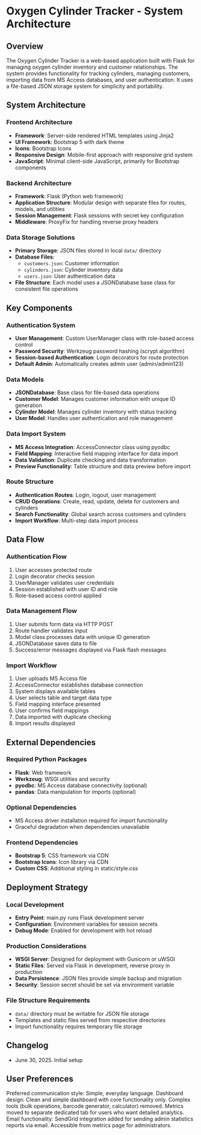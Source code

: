 # Oxygen Cylinder Tracker - System Architecture

## Overview

The Oxygen Cylinder Tracker is a web-based application built with Flask for managing oxygen cylinder inventory and customer relationships. The system provides functionality for tracking cylinders, managing customers, importing data from MS Access databases, and user authentication. It uses a file-based JSON storage system for simplicity and portability.

## System Architecture

### Frontend Architecture
- **Framework**: Server-side rendered HTML templates using Jinja2
- **UI Framework**: Bootstrap 5 with dark theme
- **Icons**: Bootstrap Icons
- **Responsive Design**: Mobile-first approach with responsive grid system
- **JavaScript**: Minimal client-side JavaScript, primarily for Bootstrap components

### Backend Architecture
- **Framework**: Flask (Python web framework)
- **Application Structure**: Modular design with separate files for routes, models, and utilities
- **Session Management**: Flask sessions with secret key configuration
- **Middleware**: ProxyFix for handling reverse proxy headers

### Data Storage Solutions
- **Primary Storage**: JSON files stored in local `data/` directory
- **Database Files**:
  - `customers.json`: Customer information
  - `cylinders.json`: Cylinder inventory data
  - `users.json`: User authentication data
- **File Structure**: Each model uses a JSONDatabase base class for consistent file operations

## Key Components

### Authentication System
- **User Management**: Custom UserManager class with role-based access control
- **Password Security**: Werkzeug password hashing (scrypt algorithm)
- **Session-based Authentication**: Login decorators for route protection
- **Default Admin**: Automatically creates admin user (admin/admin123)

### Data Models
- **JSONDatabase**: Base class for file-based data operations
- **Customer Model**: Manages customer information with unique ID generation
- **Cylinder Model**: Manages cylinder inventory with status tracking
- **User Model**: Handles user authentication and role management

### Data Import System
- **MS Access Integration**: AccessConnector class using pyodbc
- **Field Mapping**: Interactive field mapping interface for data import
- **Data Validation**: Duplicate checking and data transformation
- **Preview Functionality**: Table structure and data preview before import

### Route Structure
- **Authentication Routes**: Login, logout, user management
- **CRUD Operations**: Create, read, update, delete for customers and cylinders
- **Search Functionality**: Global search across customers and cylinders
- **Import Workflow**: Multi-step data import process

## Data Flow

### Authentication Flow
1. User accesses protected route
2. Login decorator checks session
3. UserManager validates user credentials
4. Session established with user ID and role
5. Role-based access control applied

### Data Management Flow
1. User submits form data via HTTP POST
2. Route handler validates input
3. Model class processes data with unique ID generation
4. JSONDatabase saves data to file
5. Success/error messages displayed via Flask flash messages

### Import Workflow
1. User uploads MS Access file
2. AccessConnector establishes database connection
3. System displays available tables
4. User selects table and target data type
5. Field mapping interface presented
6. User confirms field mappings
7. Data imported with duplicate checking
8. Import results displayed

## External Dependencies

### Required Python Packages
- **Flask**: Web framework
- **Werkzeug**: WSGI utilities and security
- **pyodbc**: MS Access database connectivity (optional)
- **pandas**: Data manipulation for imports (optional)

### Optional Dependencies
- MS Access driver installation required for import functionality
- Graceful degradation when dependencies unavailable

### Frontend Dependencies
- **Bootstrap 5**: CSS framework via CDN
- **Bootstrap Icons**: Icon library via CDN
- **Custom CSS**: Additional styling in static/style.css

## Deployment Strategy

### Local Development
- **Entry Point**: main.py runs Flask development server
- **Configuration**: Environment variables for session secrets
- **Debug Mode**: Enabled for development with hot reload

### Production Considerations
- **WSGI Server**: Designed for deployment with Gunicorn or uWSGI
- **Static Files**: Served via Flask in development, reverse proxy in production
- **Data Persistence**: JSON files provide simple backup and migration
- **Security**: Session secret should be set via environment variable

### File Structure Requirements
- `data/` directory must be writable for JSON file storage
- Templates and static files served from respective directories
- Import functionality requires temporary file storage

## Changelog
- June 30, 2025. Initial setup

## User Preferences

Preferred communication style: Simple, everyday language.
Dashboard design: Clean and simple dashboard with core functionality only. Complex tools (bulk operations, barcode generator, calculator) removed. Metrics moved to separate dedicated tab for users who want detailed analytics.
Email functionality: SendGrid integration added for sending admin statistics reports via email. Accessible from metrics page for administrators.